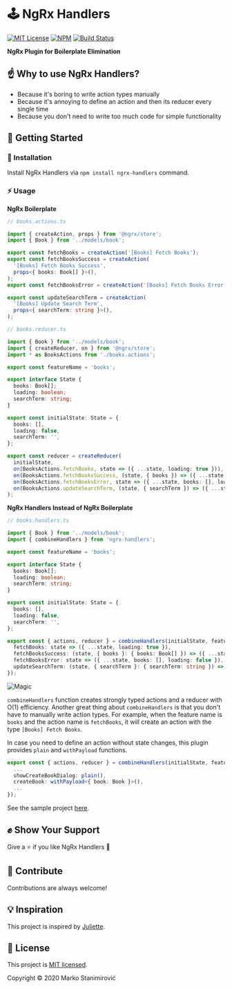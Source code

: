 # 🕹️ NgRx Handlers

[![MIT License](https://img.shields.io/badge/license-MIT-blue.svg)](./LICENSE)
[![NPM](https://img.shields.io/npm/v/ngrx-handlers)](https://www.npmjs.com/package/ngrx-handlers)
[![Build Status](https://travis-ci.org/markostanimirovic/ngrx-handlers.svg?branch=master)](https://travis-ci.org/markostanimirovic/ngrx-handlers)

**NgRx Plugin for Boilerplate Elimination**

## ☝️ Why to use NgRx Handlers?

- Because it's boring to write action types manually
- Because it's annoying to define an action and then its reducer every single time
- Because you don't need to write too much code for simple functionality

## 🚀 Getting Started

### 🔧 Installation

Install NgRx Handlers via `npm install ngrx-handlers` command.

### ⚡ Usage

**NgRx Boilerplate**

```typescript
// books.actions.ts

import { createAction, props } from '@ngrx/store';
import { Book } from '../models/book';

export const fetchBooks = createAction('[Books] Fetch Books');
export const fetchBooksSuccess = createAction(
  '[Books] Fetch Books Success',
  props<{ books: Book[] }>(),
);
export const fetchBooksError = createAction('[Books] Fetch Books Error');

export const updateSearchTerm = createAction(
  '[Books] Update Search Term',
  props<{ searchTerm: string }>(),
);

// books.reducer.ts

import { Book } from '../models/book';
import { createReducer, on } from '@ngrx/store';
import * as BooksActions from './books.actions';

export const featureName = 'books';

export interface State {
  books: Book[];
  loading: boolean;
  searchTerm: string;
}

export const initialState: State = {
  books: [],
  loading: false,
  searchTerm: '',
};

export const reducer = createReducer(
  initialState,
  on(BooksActions.fetchBooks, state => ({ ...state, loading: true })),
  on(BooksActions.fetchBooksSuccess, (state, { books }) => ({ ...state, books, loading: false })),
  on(BooksActions.fetchBooksError, state => ({ ...state, books: [], loading: false })),
  on(BooksActions.updateSearchTerm, (state, { searchTerm }) => ({ ...state, searchTerm })),
);
```

**NgRx Handlers Instead of NgRx Boilerplate**

```typescript
// books.handlers.ts

import { Book } from '../models/book';
import { combineHandlers } from 'ngrx-handlers';

export const featureName = 'books';

export interface State {
  books: Book[];
  loading: boolean;
  searchTerm: string;
}

export const initialState: State = {
  books: [],
  loading: false,
  searchTerm: '',
};

export const { actions, reducer } = combineHandlers(initialState, featureName, {
  fetchBooks: state => ({ ...state, loading: true }),
  fetchBooksSuccess: (state, { books }: { books: Book[] }) => ({ ...state, books, loading: false }),
  fetchBooksError: state => ({ ...state, books: [], loading: false }),
  updateSearchTerm: (state, { searchTerm }: { searchTerm: string }) => ({ ...state, searchTerm }),
});
```

![Magic](https://media2.giphy.com/media/12NUbkX6p4xOO4/giphy.gif?cid=ecf05e47o0k6y4gdqo9ywj9y5q0wtqzsa8jnr900xih3myds&rid=giphy.gif)

`combineHandlers` function creates strongly typed actions and a reducer with O(1) efficiency.
Another great thing about `combineHandlers` is that you don't have to manually write action types.
For example, when the feature name is `books` and the action name is `fetchBooks`, it will create an action with
the type `[Books] Fetch Books`.

In case you need to define an action without state changes, this plugin provides `plain` and `withPayload` functions.

```typescript
export const { actions, reducer } = combineHandlers(initialState, featureName, {
  ...
  showCreateBookDialog: plain(),
  createBook: withPayload<{ book: Book }>(),
  ...
});
```

See the sample project [here](https://github.com/markostanimirovic/ngrx-handlers/tree/master/projects/playground).

## ✊ Show Your Support

Give a ⭐ if you like NgRx Handlers 🙂

## 🤝 Contribute

Contributions are always welcome!

## 💡 Inspiration

This project is inspired by [Juliette](https://github.com/markostanimirovic/juliette).

## 📝 License

This project is [MIT licensed](./LICENSE).

Copyright © 2020 Marko Stanimirović
